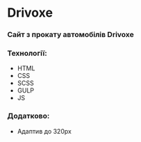 # Drivoxe
### Сайт з прокату автомобілів Drivoxe

### Технології:
- HTML
- CSS
- SCSS
- GULP
- JS

### Додатково:
- Адаптив до 320px
